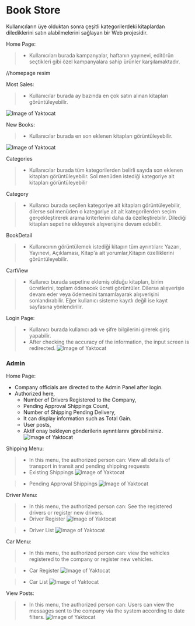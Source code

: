 # Book Store
Kullanıcıların üye olduktan sonra çeşitli kategorilerdeki kitaplardan dilediklerini satın alabilmelerini sağlayan bir Web projesidir.

Home Page:
>* Kullanıcıları burada kampanyalar, haftanın yayınevi, editörün seçtikleri gibi özel kampanyalara sahip ürünler karşılamaktadır.

//homepage resim

Most Sales:
>* Kullanıcılar burada ay bazında en çok satın alınan kitapları görüntüleyebilir.

![Image of Yaktocat](https://raw.githubusercontent.com/enesoruc/Transivo-Shipping-Otomation/master/UI%20Pages%20Pictures/Shipping.png)

New Books:
>* Kullanıcılar burada en son eklenen kitapları görüntüleyebilir.

![Image of Yaktocat](https://raw.githubusercontent.com/enesoruc/Transivo-Shipping-Otomation/master/UI%20Pages%20Pictures/CompanyDetaill.png)

Categories
>* Kullanıcılar burada tüm kategorilerden belirli sayıda son eklenen kitapları görüntüleyebilir. Sol menüden istediği kategoriye ait kitapları görüntüleyebilir

Category

>* Kullanıcı burada seçilen kategoriye ait kitapları görüntüleyebilir, dilerse sol menüden o kategoriye ait alt kategorilerden seçim gerçekleştirerek arama kriterlerini daha da özelleştirebilir. Dilediği kitapları sepetine ekleyerek alışverişine devam edebilir.

BookDetail

>* Kullanıcının görüntülemek istediği kitapın tüm ayrıntıları: Yazarı, Yayınevi, Açıklaması, Kitap'a ait yorumlar,Kitapın özelliklerini görüntüleyebilir.

CartView

>* Kullanıcı burada sepetine eklemiş olduğu kitapları, birim ücretlerini, toplam ödenecek ücreti görüntüler. Dilerse alışverişie devam eder veya ödemesini tamamlayarak alışverişini sonlandırabilir. Eğer kullanıcı sisteme kayıtlı değil ise kayıt sayfasına yönlendirilir.

Login Page:
>* Kullanıcı burada kullanıcı adı ve şifre bilgilerini girerek giriş yapabilir.
>* After checking the accuracy of the information, the input screen is redirected.
![Image of Yaktocat](https://raw.githubusercontent.com/enesoruc/Transivo-Shipping-Otomation/master/UI%20Pages%20Pictures/LoginPage.png)
### Admin

Home Page:
* Company officials are directed to the Admin Panel after login.
* Authorized here,
   * Number of Drivers Registered to the Company,
   * Pending Approval Shippings Count,
   * Number of Shipping Pending Delivery,
   * It can display information such as Total Gain.
   * User posts,
   * Aktif onay bekleyen gönderilerin ayrıntılarını görebilirsiniz.
![Image of Yaktocat](https://raw.githubusercontent.com/enesoruc/Transivo-Shipping-Otomation/master/UI%20Pages%20Pictures/Admin%20Panel.png)

Shipping Menu:
>* In this menu, the authorized person can: View all details of transport in transit and pending shipping requests
 >* Existing Shippings
![Image of Yaktocat](https://raw.githubusercontent.com/enesoruc/Transivo-Shipping-Otomation/master/UI%20Pages%20Pictures/ListShippings.png)

>*  Pending Approval Shippings
![Image of Yaktocat](https://raw.githubusercontent.com/enesoruc/Transivo-Shipping-Otomation/master/UI%20Pages%20Pictures/ListWait.png)

Driver Menu:
>* In this menu, the authorized person can: See the registered drivers or register new drivers.
>* Driver Register
![Image of Yaktocat](https://raw.githubusercontent.com/enesoruc/Transivo-Shipping-Otomation/master/UI%20Pages%20Pictures/DriverRegister.png)

>* Driver List
![Image of Yaktocat](https://raw.githubusercontent.com/enesoruc/Transivo-Shipping-Otomation/master/UI%20Pages%20Pictures/ListDrivers.png)

Car Menu:
>* In this menu, the authorized person can: view the vehicles registered to the company or register new vehicles.

>* Car Register
![Image of Yaktocat](https://raw.githubusercontent.com/enesoruc/Transivo-Shipping-Otomation/master/UI%20Pages%20Pictures/DriverRegister.png)

>* Car List
![Image of Yaktocat](https://raw.githubusercontent.com/enesoruc/Transivo-Shipping-Otomation/master/UI%20Pages%20Pictures/ListVehicles.png)

View Posts:
>* In this menu, the authorized person can: Users can view the messages sent to the company via the system according to date filters.
![Image of Yaktocat](https://raw.githubusercontent.com/enesoruc/Transivo-Shipping-Otomation/master/UI%20Pages%20Pictures/ListMessages.png)
